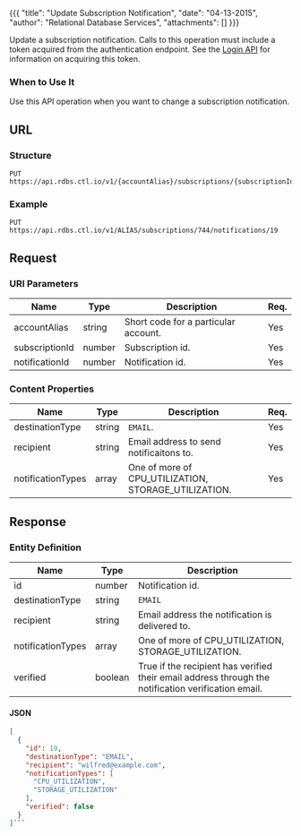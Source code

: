 {{{
  "title": "Update Subscription Notification",
  "date": "04-13-2015",
  "author": "Relational Database Services",
  "attachments": []
}}}

Update a subscription notification. Calls to this operation must include a token acquired from the authentication endpoint. See the [Login API](../Authentication/login.md) for information on acquiring this token.

### When to Use It

Use this API operation when you want to change a subscription notification. 

## URL

### Structure

    PUT https://api.rdbs.ctl.io/v1/{accountAlias}/subscriptions/{subscriptionId}/notifications/{notificationId}

### Example

    PUT https://api.rdbs.ctl.io/v1/ALIAS/subscriptions/744/notifications/19

## Request

### URI Parameters

| Name | Type | Description | Req. |
| --- | --- | --- | --- |
| accountAlias | string | Short code for a particular account. | Yes |
| subscriptionId | number | Subscription id. | Yes |
| notificationId | number | Notification id. | Yes |

### Content Properties

| Name | Type | Description | Req. |
| --- | --- | --- | --- |
| destinationType | string | `EMAIL`. | Yes |
| recipient | string | Email address to send notificaitons to. | Yes |
| notificationTypes | array | One of more of CPU\_UTILIZATION, STORAGE\_UTILIZATION. | Yes |


## Response

### Entity Definition

| Name | Type | Description |
| --- | --- | --- |
| id | number | Notification id. |
| destinationType | string | `EMAIL` |
| recipient | string | Email address the notification is delivered to. |
| notificationTypes | array | One of more of CPU\_UTILIZATION, STORAGE\_UTILIZATION. |
| verified | boolean | True if the recipient has verified their email address through the notification verification email. |


#### JSON

```json
[
  {
    "id": 19,
    "destinationType": "EMAIL",
    "recipient": "wilfred@example.com",
    "notificationTypes": [
      "CPU_UTILIZATION",
      "STORAGE_UTILIZATION"
    ],
    "verified": false
  }
]```
